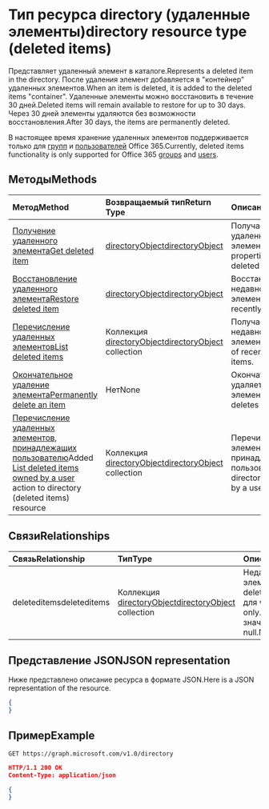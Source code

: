 # <a name="directory-resource-type-deleted-items"></a><span data-ttu-id="a3359-101">Тип ресурса directory (удаленные элементы)</span><span class="sxs-lookup"><span data-stu-id="a3359-101">directory resource type (deleted items)</span></span>

<span data-ttu-id="a3359-102">Представляет удаленный элемент в каталоге.</span><span class="sxs-lookup"><span data-stu-id="a3359-102">Represents a deleted item in the directory.</span></span> <span data-ttu-id="a3359-103">После удаления элемент добавляется в "контейнер" удаленных элементов.</span><span class="sxs-lookup"><span data-stu-id="a3359-103">When an item is deleted, it is added to the deleted items "container".</span></span> <span data-ttu-id="a3359-104">Удаленные элементы можно восстановить в течение 30 дней.</span><span class="sxs-lookup"><span data-stu-id="a3359-104">Deleted items will remain available to restore for up to 30 days.</span></span> <span data-ttu-id="a3359-105">Через 30 дней элементы удаляются без возможности восстановления.</span><span class="sxs-lookup"><span data-stu-id="a3359-105">After 30 days, the items are permanently deleted.</span></span>

<span data-ttu-id="a3359-106">В настоящее время хранение удаленных элементов поддерживается только для [групп](group.md) и [пользователей](users.md) Office 365.</span><span class="sxs-lookup"><span data-stu-id="a3359-106">Currently, deleted items functionality is only supported for Office 365 [groups](group.md) and [users](users.md).</span></span>

## <a name="methods"></a><span data-ttu-id="a3359-107">Методы</span><span class="sxs-lookup"><span data-stu-id="a3359-107">Methods</span></span>

| <span data-ttu-id="a3359-108">Метод</span><span class="sxs-lookup"><span data-stu-id="a3359-108">Method</span></span>         | <span data-ttu-id="a3359-109">Возвращаемый тип</span><span class="sxs-lookup"><span data-stu-id="a3359-109">Return Type</span></span> | <span data-ttu-id="a3359-110">Описание</span><span class="sxs-lookup"><span data-stu-id="a3359-110">Description</span></span> |
|:---------------|:------------|:------------|
|[<span data-ttu-id="a3359-111">Получение удаленного элемента</span><span class="sxs-lookup"><span data-stu-id="a3359-111">Get deleted item</span></span>](../api/directory_deleteditems_get.md) | [<span data-ttu-id="a3359-112">directoryObject</span><span class="sxs-lookup"><span data-stu-id="a3359-112">directoryObject</span></span>](directoryobject.md) | <span data-ttu-id="a3359-113">Получает свойства удаленного элемента.</span><span class="sxs-lookup"><span data-stu-id="a3359-113">Gets the properties of a deleted item.</span></span> |
|[<span data-ttu-id="a3359-114">Восстановление удаленного элемента</span><span class="sxs-lookup"><span data-stu-id="a3359-114">Restore deleted item</span></span>](../api/directory_deleteditems_restore.md) |[<span data-ttu-id="a3359-115">directoryObject</span><span class="sxs-lookup"><span data-stu-id="a3359-115">directoryObject</span></span>](directoryobject.md)| <span data-ttu-id="a3359-116">Восстанавливает недавно удаленный элемент.</span><span class="sxs-lookup"><span data-stu-id="a3359-116">Restores a recently deleted item.</span></span> |
|[<span data-ttu-id="a3359-117">Перечисление удаленных элементов</span><span class="sxs-lookup"><span data-stu-id="a3359-117">List deleted items</span></span>](../api/directory_deleteditems_list.md) |<span data-ttu-id="a3359-118">Коллекция [directoryObject](directoryobject.md)</span><span class="sxs-lookup"><span data-stu-id="a3359-118">[directoryObject](directoryobject.md) collection</span></span>| <span data-ttu-id="a3359-119">Получает список недавно удаленных элементов.</span><span class="sxs-lookup"><span data-stu-id="a3359-119">Gets a list of recently deleted items.</span></span> |
|[<span data-ttu-id="a3359-120">Окончательное удаление элемента</span><span class="sxs-lookup"><span data-stu-id="a3359-120">Permanently delete an item</span></span>](../api/directory_deleteditems_delete.md) | <span data-ttu-id="a3359-121">Нет</span><span class="sxs-lookup"><span data-stu-id="a3359-121">None</span></span> | <span data-ttu-id="a3359-122">Окончательно удаляет элемент.</span><span class="sxs-lookup"><span data-stu-id="a3359-122">Permanently deletes an item.</span></span> |
|<span data-ttu-id="a3359-123">[Перечисление удаленных элементов, принадлежащих пользователю](../api/directory_deleteditems_user_owned.md)</span><span class="sxs-lookup"><span data-stu-id="a3359-123">Added [List deleted items owned by a user](../api/directory_deleteditems_user_owned.md) action to directory (deleted items) resource</span></span> | <span data-ttu-id="a3359-124">Коллекция [directoryObject](directoryobject.md)</span><span class="sxs-lookup"><span data-stu-id="a3359-124">[directoryObject](directoryobject.md) collection</span></span> | <span data-ttu-id="a3359-125">Перечисляет элементы каталога, принадлежащие пользователю.</span><span class="sxs-lookup"><span data-stu-id="a3359-125">Lists directory items owned by a user.</span></span> |

## <a name="relationships"></a><span data-ttu-id="a3359-126">Связи</span><span class="sxs-lookup"><span data-stu-id="a3359-126">Relationships</span></span>
| <span data-ttu-id="a3359-127">Связь</span><span class="sxs-lookup"><span data-stu-id="a3359-127">Relationship</span></span> | <span data-ttu-id="a3359-128">Тип</span><span class="sxs-lookup"><span data-stu-id="a3359-128">Type</span></span>   |<span data-ttu-id="a3359-129">Описание</span><span class="sxs-lookup"><span data-stu-id="a3359-129">Description</span></span>|
|:---------------|:--------|:----------|
|<span data-ttu-id="a3359-130">deleteditems</span><span class="sxs-lookup"><span data-stu-id="a3359-130">deleteditems</span></span>|<span data-ttu-id="a3359-131">Коллекция [directoryObject](directoryobject.md)</span><span class="sxs-lookup"><span data-stu-id="a3359-131">[directoryObject](directoryobject.md) collection</span></span>| <span data-ttu-id="a3359-132">Недавно удаленные элементы.</span><span class="sxs-lookup"><span data-stu-id="a3359-132">Recently deleted items.</span></span> <span data-ttu-id="a3359-133">Только для чтения.</span><span class="sxs-lookup"><span data-stu-id="a3359-133">Read-only.</span></span> <span data-ttu-id="a3359-134">Допускается значение null.</span><span class="sxs-lookup"><span data-stu-id="a3359-134">Nullable.</span></span>|

## <a name="json-representation"></a><span data-ttu-id="a3359-135">Представление JSON</span><span class="sxs-lookup"><span data-stu-id="a3359-135">JSON representation</span></span>
<span data-ttu-id="a3359-136">Ниже представлено описание ресурса в формате JSON.</span><span class="sxs-lookup"><span data-stu-id="a3359-136">Here is a JSON representation of the resource.</span></span>

<!-- {
  "blockType": "resource",
  "baseType": "microsoft.graph.entity",
  "@odata.type": "microsoft.graph.directory"
}-->

```json
{
}
```

## <a name="example"></a><span data-ttu-id="a3359-137">Пример</span><span class="sxs-lookup"><span data-stu-id="a3359-137">Example</span></span>

<!--{"blockType": "request"}-->
```http
GET https://graph.microsoft.com/v1.0/directory
```

<!--{"blockType": "response", "truncated": true, "@odata.type": "microsoft.graph.directory"}-->
```json
HTTP/1.1 200 OK
Content-Type: application/json

{
}
```


<!-- uuid: 8fcb5dbc-d5aa-4681-8e31-b001d5168d79
2015-10-25 14:57:30 UTC -->
<!-- {
  "type": "#page.annotation",
  "description": "directory resource",
  "keywords": "",
  "section": "documentation",
  "tocPath": ""
}-->